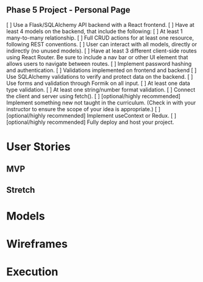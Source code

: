 ## Phase 5 Project - Personal Page

[ ] Use a Flask/SQLAlchemy API backend with a React frontend.
[ ] Have at least 4 models on the backend, that include the following:
[ ] At least 1 many-to-many relationship.
[ ] Full CRUD actions for at least one resource, following REST conventions.
[ ] User can interact with all models, directly or indirectly (no unused models).
[ ] Have at least 3 different client-side routes using React Router. Be sure to include a nav bar or other UI element that allows users to navigate between routes.
[ ] Implement password hashing and authentication.
[ ] Validations implemented on frontend and backend
[ ] Use SQLAlchemy validations to verify and protect data on the backend.
[ ] Use forms and validation through Formik on all input.
[ ] At least one data type validation.
[ ] At least one string/number format validation.
[ ] Connect the client and server using fetch().
[ ] [optional/highly recommended] Implement something new not taught in the curriculum. (Check in with your instructor to ensure the scope of your idea is appropriate.)
[ ] [optional/highly recommended] Implement useContext or Redux.
[ ] [optional/highly recommended] Fully deploy and host your project.

# User Stories

## MVP

## Stretch

# Models

# Wireframes

# Execution
